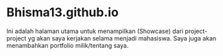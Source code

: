 # Bhisma13.github.io
Ini adalah halaman utama untuk menampilkan (Showcase) dari project-project yg akan saya kerjakan selama menjadi mahasiswa.
Saya juga akan menambahkan portfolio milik/tentang saya.
